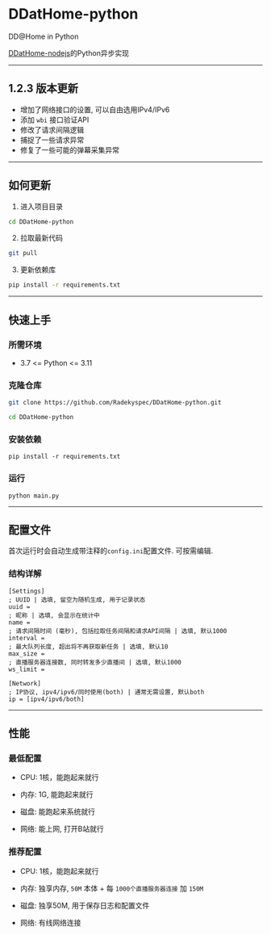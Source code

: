 # DDatHome-python
DD@Home in Python<br>

[DDatHome-nodejs](https://github.com/dd-center/DDatHome-nodejs)的Python异步实现

---

## 1.2.3 版本更新

- 增加了网络接口的设置, 可以自由选用IPv4/IPv6
- 添加 `wbi` 接口验证API
- 修改了请求间隔逻辑
- 捕捉了一些请求异常
- 修复了一些可能的弹幕采集异常

---

## 如何更新

1. 进入项目目录

```sh
cd DDatHome-python
```

2. 拉取最新代码

```sh
git pull
```

3. 更新依赖库

```sh
pip install -r requirements.txt
```

---

## 快速上手

### 所需环境

* 3.7 <= Python <= 3.11

### 克隆仓库

```sh
git clone https://github.com/Radekyspec/DDatHome-python.git

cd DDatHome-python
```

### 安装依赖

```shell
pip install -r requirements.txt
```

### 运行

```shell
python main.py
```

---

## 配置文件

首次运行时会自动生成带注释的`config.ini`配置文件. 可按需编辑.

### 结构详解

```script
[Settings]
; UUID | 选填, 留空为随机生成, 用于记录状态
uuid =
; 昵称 | 选填, 会显示在统计中
name =
; 请求间隔时间 (毫秒), 包括拉取任务间隔和请求API间隔 | 选填, 默认1000
interval =
; 最大队列长度, 超出将不再获取新任务 | 选填, 默认10
max_size =
; 直播服务器连接数, 同时转发多少直播间 | 选填, 默认1000
ws_limit =

[Network]
; IP协议, ipv4/ipv6/同时使用(both) | 通常无需设置, 默认both
ip = [ipv4/ipv6/both]
```

---

## 性能

### 最低配置

* CPU: 1核，能跑起来就行

* 内存: 1G, 能跑起来就行

* 磁盘: 能跑起来系统就行

* 网络: 能上网, 打开B站就行

### 推荐配置

* CPU: 1核，能跑起来就行

* 内存: 独享内存, `50M` 本体 + 每 `1000个直播服务器连接` 加 `150M`

* 磁盘: 独享50M, 用于保存日志和配置文件

* 网络: 有线网络连接
